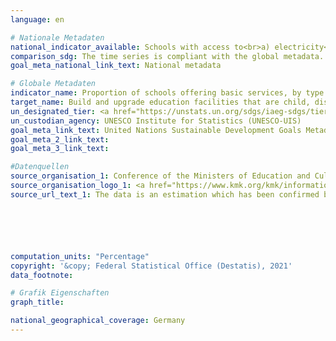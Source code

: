 ```yaml
---
language: en

# Nationale Metadaten
national_indicator_available: Schools with access to<br>a) electricity<br>b) the Internet for pedagogical purposes<br>c) computers for pedagogical purposes<br>d) adapted infrastructure and materials for students with disabilities<br>e) basic drinking water<br>f) single-sex basic sanitation facilities<br>g) basic handwashing facilities (as per the WASH indicator definitions)
comparison_sdg: The time series is compliant with the global metadata.
goal_meta_national_link_text: National metadata

# Globale Metadaten
indicator_name: Proportion of schools offering basic services, by type of service
target_name: Build and upgrade education facilities that are child, disability and gender sensitive and provide safe, non-violent, inclusive and effective learning environments for all
un_designated_tier: <a href="https://unstats.un.org/sdgs/iaeg-sdgs/tier-classification/" title="Click here for more information on the UN tier classification.">Tier II</a>
un_custodian_agency: UNESCO Institute for Statistics (UNESCO-UIS)
goal_meta_link_text: United Nations Sustainable Development Goals Metadata
goal_meta_2_link_text: 
goal_meta_3_link_text: 

#Datenquellen
source_organisation_1: Conference of the Ministers of Education and Cultural Affairs
source_organisation_logo_1: <a href="https://www.kmk.org/kmk/information-in-english.html"><img src="https://g205sdgs.github.io/sdg-indicators/public/OrgImgEn/kmk.png" alt="Logo kmk" style="height:60px; width:148px" /></a>
source_url_text_1: The data is an estimation which has been confirmed by the Conference of the Ministers of Education and Cultural Affairs






computation_units: "Percentage"
copyright: '&copy; Federal Statistical Office (Destatis), 2021'
data_footnote: 

# Grafik Eigenschaften
graph_title: 

national_geographical_coverage: Germany
---
```


<span></span>